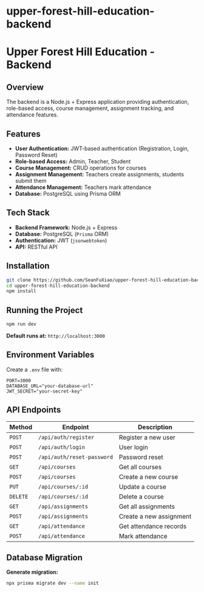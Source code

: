 # upper-forest-hill-education-backend

# Upper Forest Hill Education - Backend

## Overview

The backend is a Node.js + Express application providing authentication, role-based access, course management, assignment tracking, and attendance features.

## Features

- **User Authentication:** JWT-based authentication (Registration, Login, Password Reset)
- **Role-based Access:** Admin, Teacher, Student
- **Course Management:** CRUD operations for courses
- **Assignment Management:** Teachers create assignments, students submit them
- **Attendance Management:** Teachers mark attendance
- **Database:** PostgreSQL using Prisma ORM

## Tech Stack

- **Backend Framework:** Node.js + Express
- **Database:** PostgreSQL (`Prisma` ORM)
- **Authentication:** JWT (`jsonwebtoken`)
- **API:** RESTful API

## Installation

```bash
git clone https://github.com/SeanFuXiao/upper-forest-hill-education-backend.git
cd upper-forest-hill-education-backend
npm install
```

## Running the Project

```bash
npm run dev
```

**Default runs at:** `http://localhost:3000`

## Environment Variables

Create a `.env` file with:

```env
PORT=3000
DATABASE_URL="your-database-url"
JWT_SECRET="your-secret-key"
```

## API Endpoints

| Method   | Endpoint                   | Description             |
| -------- | -------------------------- | ----------------------- |
| `POST`   | `/api/auth/register`       | Register a new user     |
| `POST`   | `/api/auth/login`          | User login              |
| `POST`   | `/api/auth/reset-password` | Password reset          |
| `GET`    | `/api/courses`             | Get all courses         |
| `POST`   | `/api/courses`             | Create a new course     |
| `PUT`    | `/api/courses/:id`         | Update a course         |
| `DELETE` | `/api/courses/:id`         | Delete a course         |
| `GET`    | `/api/assignments`         | Get all assignments     |
| `POST`   | `/api/assignments`         | Create a new assignment |
| `GET`    | `/api/attendance`          | Get attendance records  |
| `POST`   | `/api/attendance`          | Mark attendance         |

## Database Migration

**Generate migration:**

```bash
npx prisma migrate dev --name init
```

